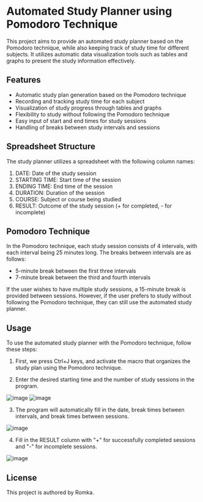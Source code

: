 # Automated Study Planner using Pomodoro Technique

This project aims to provide an automated study planner based on the Pomodoro technique, while also keeping track of study time for different subjects. It utilizes automatic data visualization tools such as tables and graphs to present the study information effectively.

## Features
- Automatic study plan generation based on the Pomodoro technique
- Recording and tracking study time for each subject
- Visualization of study progress through tables and graphs
- Flexibility to study without following the Pomodoro technique
- Easy input of start and end times for study sessions
- Handling of breaks between study intervals and sessions

## Spreadsheet Structure

The study planner utilizes a spreadsheet with the following column names:

1.	DATE: Date of the study session
2.	STARTING TIME: Start time of the session
3.	ENDING TIME: End time of the session
4.	DURATION: Duration of the session
5.	COURSE: Subject or course being studied
6.	RESULT: Outcome of the study session (+ for completed, - for incomplete)

## Pomodoro Technique

In the Pomodoro technique, each study session consists of 4 intervals, with each interval being 25 minutes long. The breaks between intervals are as follows:

- 5-minute break between the first three intervals
- 7-minute break between the third and fourth intervals

If the user wishes to have multiple study sessions, a 15-minute break is provided between sessions. However, if the user prefers to study without following the Pomodoro technique, they can still use the automated study planner.

## Usage

To use the automated study planner with the Pomodoro technique, follow these steps:

1. First, we press Ctrl+J keys, and activate the macro that organizes the study plan using the Pomodoro technique.


2. Enter the desired starting time and the number of study sessions in the program.


![image](https://github.com/romka516/SmartPomodoroPlanner/assets/101732278/d1355c07-eea6-41ce-8ad5-4a7207e9eebb)
![image](https://github.com/romka516/SmartPomodoroPlanner/assets/101732278/bbc8262d-2132-4634-8749-8740ce0e4dce)



3. The program will automatically fill in the date, break times between intervals, and break times between sessions.


![image](https://github.com/romka516/SmartPomodoroPlanner/assets/101732278/ad025769-07a6-473f-82b4-291787f19baf)



4. Fill in the RESULT column with "+" for successfully completed sessions and "-" for incomplete sessions.


![image](https://github.com/romka516/SmartPomodoroPlanner/assets/101732278/67e59a2b-fe4a-4998-9f45-1a213dccb3d6)





## License

This project is authored by Romka.
